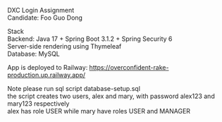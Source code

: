 DXC Login Assignment  
Candidate: Foo Guo Dong  

Stack  
Backend: Java 17 + Spring Boot 3.1.2 + Spring Security 6  
Server-side rendering using Thymeleaf  
Database: MySQL  

App is deployed to Railway: https://overconfident-rake-production.up.railway.app/

Note
please run sql script database-setup.sql  
the script creates two users, alex and mary, with password alex123 and mary123 respectively  
alex has role USER while mary have roles USER and MANAGER
